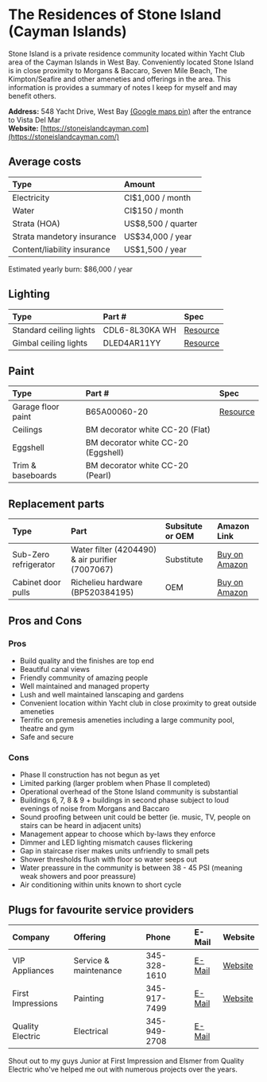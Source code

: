 # The Residences of Stone Island (Cayman Islands)

Stone Island is a private residence community located within Yacht Club area of the Cayman Islands in West Bay. Conveniently located Stone Island is in close proximity to Morgans & Baccaro, Seven Mile Beach, The Kimpton/Seafire and other ameneties and offerings in the area. This information is provides a summary of notes I keep for myself and may benefit others.

**Address:** 548 Yacht Drive, West Bay [(Google maps pin)](https://maps.app.goo.gl/ncjPeBmQnr7DBB1Z7) after the entrance to Vista Del Mar \
**Website:** [https://stoneislandcayman.com](https://stoneislandcayman.com/)

## Average costs

| Type  | Amount         | 
| :----- |:-------------- |
| Electricity | CI$1,000 / month |
| Water | CI$150 / month |
| Strata (HOA) | US$8,500 / quarter |
| Strata mandetory insurance | US$34,000 / year |
| Content/liability insurance | US$1,500 / year |

Estimated yearly burn: $86,000 / year

## Lighting

| Type                    | Part #         | Spec  |
| :----------------------- |:-------------- | :----- |
| Standard ceiling lights | CDL6-8L30KA WH | [Resource](https://github.com/sagewrk/stone-island/blob/main/pdf/standard-ceiling-lights.pdf) |
| Gimbal ceiling lights   | DLED4AR11YY    | [Resource](https://github.com/sagewrk/stone-island/blob/main/pdf/ceiling-lights.pdf) |

## Paint

| Type                | Part #           | Spec  |
| :------------------- |:------------- | :----- |
| Garage floor paint | B65A00060-20  | [Resource](https://www.sherwin-williams.com/architects-specifiers-designers/products/armorseal-rexthane-i?itemCatentryId=18424) |
| Ceilings | BM decorator white CC-20 (Flat) ||
| Eggshell | BM decorator white CC-20 (Eggshell) ||
| Trim & baseboards | BM decorator white CC-20 (Pearl) ||

## Replacement parts

| Type | Part | Subsitute or OEM | Amazon Link |
| :--- |:---- | :----------------| :-----------|
|Sub-Zero refrigerator | Water filter (4204490) & air purifier (7007067) | Substitute | [Buy on Amazon](https://www.amazon.com/dp/B098NKZQL5?ref=ppx_yo2ov_dt_b_product_details&th=1)
|Cabinet door pulls | Richelieu hardware (BP520384195) | OEM | [Buy on Amazon](https://www.amazon.com/Richelieu-Hardware-BP520384195-Contemporary-Stainless/dp/B01ICT6H9I/ref=pd_ci_mcx_mh_mcx_views_0?pd_rd_w=ev4lq&content-id=amzn1.sym.8b590b55-908d-4829-9f90-4c8752768e8b%3Aamzn1.symc.40e6a10e-cbc4-4fa5-81e3-4435ff64d03b&pf_rd_p=8b590b55-908d-4829-9f90-4c8752768e8b&pf_rd_r=FWFKCEF4DFZ22719BGCM&pd_rd_wg=xNZW9&pd_rd_r=f2d1d1ec-b5ba-42e8-b0c1-c71999afcca9&pd_rd_i=B01ICT6H9I&th=1)

## Pros and Cons

### Pros

* Build quality and the finishes are top end
* Beautiful canal views
* Friendly community of amazing people
* Well maintained and managed property
* Lush and well maintained lanscaping and gardens
* Convenient location within Yacht club in close proximity to great outside ameneties
* Terrific on premesis ameneties including a large community pool, theatre and gym
* Safe and secure

### Cons

* Phase II construction has not begun as yet
* Limited parking (larger problem when Phase II completed)
* Operational overhead of the Stone Island community is substantial
* Buildings 6, 7, 8 & 9 + buildings in second phase subject to loud evenings of noise from Morgans and Baccaro
* Sound proofing between unit could be better (ie. music, TV, people on stairs can be heard in adjacent units)
* Management appear to choose which by-laws they enforce
* Dimmer and LED lighting mismatch causes flickering
* Gap in staircase riser makes units unfriendly to small pets
* Shower thresholds flush with floor so water seeps out
* Water preassure in the community is between 38 - 45 PSI (meaning weak showers and poor preassure)
* Air conditioning within units known to short cycle

## Plugs for favourite service providers

| Company | Offering | Phone | E-Mail | Website |
| :------ |:-------- | :---- | :----- | :------ |
| VIP Appliances | Service & maintenance | 345-328-1610 | [E-Mail](mailto:vipservicescayman@gmail.com) | [Website](https://vipservicesky.com/) |
| First Impressions | Painting | 345-917-7499 | [E-Mail](mailto:firstimpressions@candw.ky) | [Website](https://www.firstimpressions.ky/) |
| Quality Electric | Electrical | 345-949-2708 | [E-Mail](mailto:qualityelectric@candw.ky) ||

Shout out to my guys Junior at First Impression and Elsmer from Quality Electric who've helped me out with numerous projects over the years.
